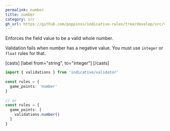```yaml
---
permalink: number
title: number
category: src
gh_url: https://github.com/poppinss/indicative-rules/tree/develop/src/validations/number/number.ts
---
```


Enforces the field value to be a valid whole number.
 
Validation fails when number has a negative value. You must use `integer`
or `float` rules for that.
 
[casts]
  [label from="string", to="integer"]
[/casts]
 
```ts
import { validations } from 'indicative/validator'
 
const rules = {
  game_points: 'number'
}
 
// or
const rules = {
  game_points: [
    validations.number()
  ]
}
```
